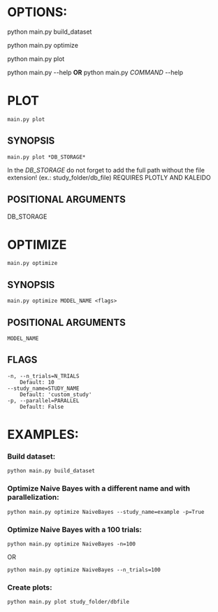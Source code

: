 # OPTIONS:

python main.py build_dataset

python main.py optimize

python main.py plot

python main.py --help **OR** python main.py *COMMAND* --help

# PLOT
    main.py plot

## SYNOPSIS
    main.py plot *DB_STORAGE*

In the *DB_STORAGE* do not forget to add the full path without the file extension! (ex.: study_folder/db_file)
REQUIRES PLOTLY AND KALEIDO
## POSITIONAL ARGUMENTS
DB_STORAGE

# OPTIMIZE
    main.py optimize

## SYNOPSIS
    main.py optimize MODEL_NAME <flags>  

## POSITIONAL ARGUMENTS
    MODEL_NAME

## FLAGS
    -n, --n_trials=N_TRIALS
        Default: 10
    --study_name=STUDY_NAME
        Default: 'custom_study'
    -p, --parallel=PARALLEL
        Default: False

# EXAMPLES:

### Build dataset:
    python main.py build_dataset

### Optimize Naive Bayes with a different name and with parallelization:
    python main.py optimize NaiveBayes --study_name=example -p=True

### Optimize Naive Bayes with a 100 trials:
    python main.py optimize NaiveBayes -n=100
OR

    python main.py optimize NaiveBayes --n_trials=100

### Create plots:
    python main.py plot study_folder/dbfile
